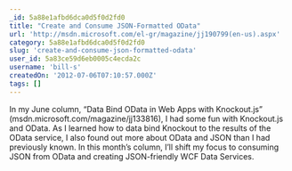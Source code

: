 ```yaml
---
_id: 5a88e1afbd6dca0d5f0d2fd0
title: "Create and Consume JSON-Formatted OData"
url: 'http://msdn.microsoft.com/el-gr/magazine/jj190799(en-us).aspx'
category: 5a88e1afbd6dca0d5f0d2fd0
slug: 'create-and-consume-json-formatted-odata'
user_id: 5a83ce59d6eb0005c4ecda2c
username: 'bill-s'
createdOn: '2012-07-06T07:10:57.000Z'
tags: []
---
```


In my June column, “Data Bind OData in Web Apps with Knockout.js” (msdn.microsoft.com/magazine/jj133816), I had some fun with Knockout.js and OData. As I learned how to data bind Knockout to the results of the OData service, I also found out more about OData and JSON than I had previously known. In this month’s column, I’ll shift my focus to consuming JSON from OData and creating JSON-friendly WCF Data Services.
